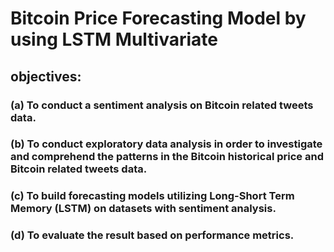 # Bitcoin Price Forecasting Model by using LSTM Multivariate 
## objectives:
### (a)	To conduct a sentiment analysis on Bitcoin related tweets data. 
### (b)	To conduct exploratory data analysis in order to investigate and comprehend the patterns in the Bitcoin historical price and Bitcoin related tweets data. 
### (c)	To build forecasting models utilizing Long-Short Term Memory (LSTM) on datasets with sentiment analysis. 
### (d)	To evaluate the result based on performance metrics.
